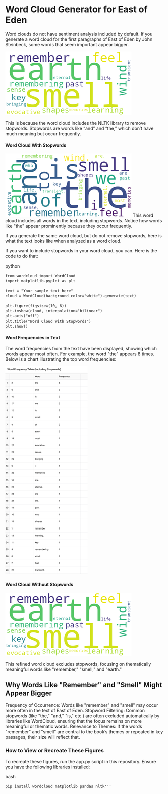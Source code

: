 # Word Cloud Generator for East of Eden

Word clouds do not have sentiment analysis included by default. If you generate a word cloud for the first paragraphs of East of Eden by John Steinbeck, some words that seem important appear bigger.

![Word Cloud Without Stopwords](https://github.com/ashleysally00/analyze-east-of-eden/blob/main/word_cloud_without_stopwords.png?raw=true)

This is because the word cloud includes the NLTK library to remove stopwords. Stopwords are words like “and” and “the,” which don’t have much meaning but occur frequently.

#### Word Cloud With Stopwords

![Word Cloud With Stopwords](https://github.com/ashleysally00/analyze-east-of-eden/blob/main/word_cloud_with_stopwords.png?raw=true)
This word cloud includes all words in the text, including stopwords. Notice how words like "the" appear prominently because they occur frequently.

If you generate the same word cloud, but do not remove stopwords, here is what the text looks like when analyzed as a word cloud.

If you want to include stopwords in your word cloud, you can. Here is the code to do that:

python

```
from wordcloud import WordCloud
import matplotlib.pyplot as plt

text = "Your sample text here"
cloud = WordCloud(background_color="white").generate(text)

plt.figure(figsize=(10, 6))
plt.imshow(cloud, interpolation="bilinear")
plt.axis("off")
plt.title("Word Cloud With Stopwords")
plt.show()
```

#### Word Frequencies in Text

The word frequencies from the text have been displayed, showing which words appear most often. For example, the word "the" appears 8 times. Below is a chart illustrating the top word frequencies:

![Word Frequency Table Including Stopwords](https://github.com/ashleysally00/analyze-east-of-eden/blob/main/word-frequency-table-including-stopwords.png?raw=true)

#### Word Cloud Without Stopwords

![Word Cloud Without Stopwords](https://github.com/ashleysally00/analyze-east-of-eden/blob/main/word_cloud_without_stopwords.png?raw=true)

This refined word cloud excludes stopwords, focusing on thematically meaningful words like "remember," "smell," and "earth."

## Why Words Like "Remember" and "Smell" Might Appear Bigger

Frequency of Occurrence: Words like "remember" and "smell" may occur more often in the text of East of Eden.
Stopword Filtering: Common stopwords (like "the," "and," "is," etc.) are often excluded automatically by libraries like WordCloud, ensuring that the focus remains on more meaningful or thematic words.
Relevance to Themes: If the words "remember" and "smell" are central to the book’s themes or repeated in key passages, their size will reflect that.

### How to View or Recreate These Figures

To recreate these figures, run the app.py script in this repository. Ensure you have the following libraries installed:

bash

```
pip install wordcloud matplotlib pandas nltk'''
```
